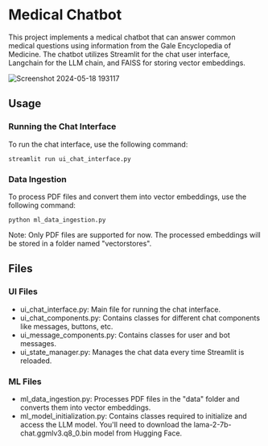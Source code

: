 # Medical Chatbot

This project implements a medical chatbot that can answer common medical questions using information from the Gale Encyclopedia of Medicine. The chatbot utilizes Streamlit for the chat user interface, Langchain for the LLM chain, and FAISS for storing vector embeddings.

![Screenshot 2024-05-18 193117](https://github.com/merajshaikh3/medical-chatbot/assets/47921927/63f58534-e8c2-4b5e-a4aa-bda51da90b0b)

## Usage
### Running the Chat Interface
To run the chat interface, use the following command:

```streamlit run ui_chat_interface.py```

### Data Ingestion
To process PDF files and convert them into vector embeddings, use the following command:

```python ml_data_ingestion.py```

Note: Only PDF files are supported for now. The processed embeddings will be stored in a folder named "vectorstores".

## Files
### UI Files
* ui_chat_interface.py: Main file for running the chat interface.
* ui_chat_components.py: Contains classes for different chat components like messages, buttons, etc.
* ui_message_components.py: Contains classes for user and bot messages.
* ui_state_manager.py: Manages the chat data every time Streamlit is reloaded.
### ML Files
* ml_data_ingestion.py: Processes PDF files in the "data" folder and converts them into vector embeddings.
* ml_model_initialization.py: Contains classes required to initialize and access the LLM model. You'll need to download the lama-2-7b-chat.ggmlv3.q8_0.bin model from Hugging Face.
